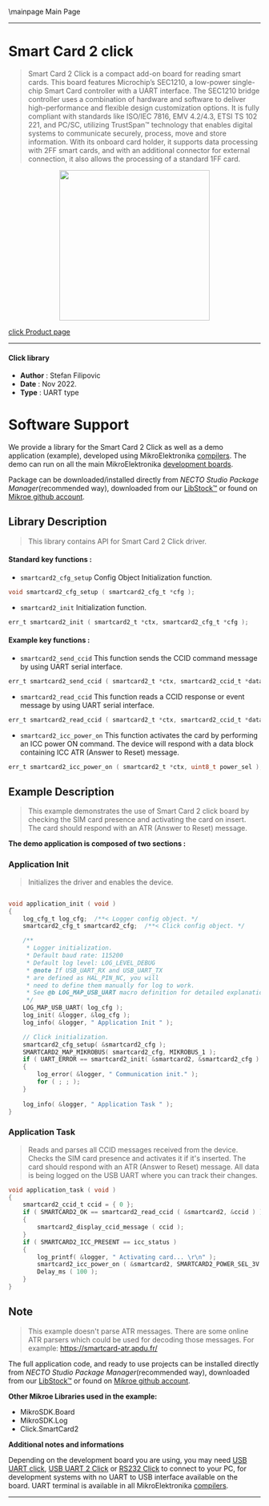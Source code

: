 \mainpage Main Page

---
# Smart Card 2 click

> Smart Card 2 Click is a compact add-on board for reading smart cards. This board features Microchip’s SEC1210, a low-power single-chip Smart Card controller with a UART interface. The SEC1210 bridge controller uses a combination of hardware and software to deliver high-performance and flexible design customization options. It is fully compliant with standards like ISO/IEC 7816, EMV 4.2/4.3, ETSI TS 102 221, and PC/SC, utilizing TrustSpan™ technology that enables digital systems to communicate securely, process, move and store information. With its onboard card holder, it supports data processing with 2FF smart cards, and with an additional connector for external connection, it also allows the processing of a standard 1FF card.

<p align="center">
  <img src="https://download.mikroe.com/images/click_for_ide/smartcard2_click.png" height=300px>
</p>

[click Product page](https://www.mikroe.com/smart-card-2-click)

---


#### Click library

- **Author**        : Stefan Filipovic
- **Date**          : Nov 2022.
- **Type**          : UART type


# Software Support

We provide a library for the Smart Card 2 Click
as well as a demo application (example), developed using MikroElektronika
[compilers](https://www.mikroe.com/necto-studio).
The demo can run on all the main MikroElektronika [development boards](https://www.mikroe.com/development-boards).

Package can be downloaded/installed directly from *NECTO Studio Package Manager*(recommended way), downloaded from our [LibStock&trade;](https://libstock.mikroe.com) or found on [Mikroe github account](https://github.com/MikroElektronika/mikrosdk_click_v2/tree/master/clicks).

## Library Description

> This library contains API for Smart Card 2 Click driver.

#### Standard key functions :

- `smartcard2_cfg_setup` Config Object Initialization function.
```c
void smartcard2_cfg_setup ( smartcard2_cfg_t *cfg );
```

- `smartcard2_init` Initialization function.
```c
err_t smartcard2_init ( smartcard2_t *ctx, smartcard2_cfg_t *cfg );
```

#### Example key functions :

- `smartcard2_send_ccid` This function sends the CCID command message by using UART serial interface.
```c
err_t smartcard2_send_ccid ( smartcard2_t *ctx, smartcard2_ccid_t *data_in );
```

- `smartcard2_read_ccid` This function reads a CCID response or event message by using UART serial interface.
```c
err_t smartcard2_read_ccid ( smartcard2_t *ctx, smartcard2_ccid_t *data_out );
```

- `smartcard2_icc_power_on` This function activates the card by performing an ICC power ON command. The device will respond with a data block containing ICC ATR (Answer to Reset) message.
```c
err_t smartcard2_icc_power_on ( smartcard2_t *ctx, uint8_t power_sel );
```

## Example Description

> This example demonstrates the use of Smart Card 2 click board by checking the SIM card presence and activating the card on insert. The card should respond with an ATR (Answer to Reset) message.

**The demo application is composed of two sections :**

### Application Init

> Initializes the driver and enables the device.

```c

void application_init ( void )
{
    log_cfg_t log_cfg;  /**< Logger config object. */
    smartcard2_cfg_t smartcard2_cfg;  /**< Click config object. */

    /** 
     * Logger initialization.
     * Default baud rate: 115200
     * Default log level: LOG_LEVEL_DEBUG
     * @note If USB_UART_RX and USB_UART_TX 
     * are defined as HAL_PIN_NC, you will 
     * need to define them manually for log to work. 
     * See @b LOG_MAP_USB_UART macro definition for detailed explanation.
     */
    LOG_MAP_USB_UART( log_cfg );
    log_init( &logger, &log_cfg );
    log_info( &logger, " Application Init " );

    // Click initialization.
    smartcard2_cfg_setup( &smartcard2_cfg );
    SMARTCARD2_MAP_MIKROBUS( smartcard2_cfg, MIKROBUS_1 );
    if ( UART_ERROR == smartcard2_init( &smartcard2, &smartcard2_cfg ) ) 
    {
        log_error( &logger, " Communication init." );
        for ( ; ; );
    }
    
    log_info( &logger, " Application Task " );
}

```

### Application Task

> Reads and parses all CCID messages received from the device. Checks the SIM card presence
and activates it if it's inserted. The card should respond with an ATR (Answer to Reset) message.
All data is being logged on the USB UART where you can track their changes.

```c
void application_task ( void )
{
    smartcard2_ccid_t ccid = { 0 };
    if ( SMARTCARD2_OK == smartcard2_read_ccid ( &smartcard2, &ccid ) )
    {
        smartcard2_display_ccid_message ( ccid );
    }
    if ( SMARTCARD2_ICC_PRESENT == icc_status )
    {
        log_printf( &logger, " Activating card... \r\n" );
        smartcard2_icc_power_on ( &smartcard2, SMARTCARD2_POWER_SEL_3V );
        Delay_ms ( 100 );
    }
}
```

## Note

> This example doesn't parse ATR messages.
There are some online ATR parsers which could be used for decoding those messages.
For example: https://smartcard-atr.apdu.fr/

The full application code, and ready to use projects can be installed directly from *NECTO Studio Package Manager*(recommended way), downloaded from our [LibStock&trade;](https://libstock.mikroe.com) or found on [Mikroe github account](https://github.com/MikroElektronika/mikrosdk_click_v2/tree/master/clicks).

**Other Mikroe Libraries used in the example:**

- MikroSDK.Board
- MikroSDK.Log
- Click.SmartCard2

**Additional notes and informations**

Depending on the development board you are using, you may need
[USB UART click](https://www.mikroe.com/usb-uart-click),
[USB UART 2 Click](https://www.mikroe.com/usb-uart-2-click) or
[RS232 Click](https://www.mikroe.com/rs232-click) to connect to your PC, for
development systems with no UART to USB interface available on the board. UART
terminal is available in all MikroElektronika
[compilers](https://shop.mikroe.com/compilers).

---
